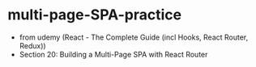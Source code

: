 # multi-page-SPA-practice

- from udemy (React - The Complete Guide (incl Hooks, React Router, Redux))
- Section 20: Building a Multi-Page SPA with React Router
